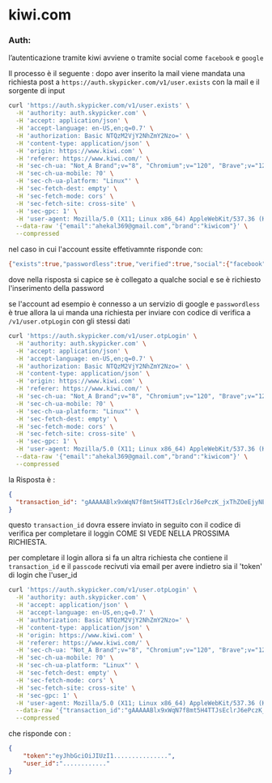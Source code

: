 # kiwi.com

### Auth:

l’autenticazione tramite kiwi avviene o tramite social come `facebook` e `google`

Il processo è il seguente :
dopo aver inserito la mail viene mandata una richiesta post a `https://auth.skypicker.com/v1/user.exists` con la mail e il sorgente di input

```bash
curl 'https://auth.skypicker.com/v1/user.exists' \
  -H 'authority: auth.skypicker.com' \
  -H 'accept: application/json' \
  -H 'accept-language: en-US,en;q=0.7' \
  -H 'authorization: Basic NTQzM2VjY2NhZmY2Nzo=' \
  -H 'content-type: application/json' \
  -H 'origin: https://www.kiwi.com' \
  -H 'referer: https://www.kiwi.com/' \
  -H 'sec-ch-ua: "Not_A Brand";v="8", "Chromium";v="120", "Brave";v="120"' \
  -H 'sec-ch-ua-mobile: ?0' \
  -H 'sec-ch-ua-platform: "Linux"' \
  -H 'sec-fetch-dest: empty' \
  -H 'sec-fetch-mode: cors' \
  -H 'sec-fetch-site: cross-site' \
  -H 'sec-gpc: 1' \
  -H 'user-agent: Mozilla/5.0 (X11; Linux x86_64) AppleWebKit/537.36 (KHTML, like Gecko) Chrome/120.0.0.0 Safari/537.36' \
  --data-raw '{"email":"ahekal369@gmail.com","brand":"kiwicom"}' \
  --compressed
```

nel caso in cui l'account essite effetivamnte risponde con:

```bash
{"exists":true,"passwordless":true,"verified":true,"social":{"facebook":false,"google":true}}
```
dove nella risposta si capice se è collegato a qualche social e se è richiesto l'inserimento della password 

se l'account ad esempio è connesso a un servizio di google e `passwordless` è true allora la ui manda una richiesta per inviare con codice di verifica a `/v1/user.otpLogin` con gli stessi dati 

```bash
curl 'https://auth.skypicker.com/v1/user.otpLogin' \
  -H 'authority: auth.skypicker.com' \
  -H 'accept: application/json' \
  -H 'accept-language: en-US,en;q=0.7' \
  -H 'authorization: Basic NTQzM2VjY2NhZmY2Nzo=' \
  -H 'content-type: application/json' \
  -H 'origin: https://www.kiwi.com' \
  -H 'referer: https://www.kiwi.com/' \
  -H 'sec-ch-ua: "Not_A Brand";v="8", "Chromium";v="120", "Brave";v="120"' \
  -H 'sec-ch-ua-mobile: ?0' \
  -H 'sec-ch-ua-platform: "Linux"' \
  -H 'sec-fetch-dest: empty' \
  -H 'sec-fetch-mode: cors' \
  -H 'sec-fetch-site: cross-site' \
  -H 'sec-gpc: 1' \
  -H 'user-agent: Mozilla/5.0 (X11; Linux x86_64) AppleWebKit/537.36 (KHTML, like Gecko) Chrome/120.0.0.0 Safari/537.36' \
  --data-raw '{"email":"ahekal369@gmail.com","brand":"kiwicom"}' \
  --compressed
```

la Risposta è : 
```json
{
  "transaction_id": "gAAAAABlx9xWqN7f8mt5H4TTJsEclrJ6ePczK_jxThZOeEjyNEeubPV_x0irlQ55gBI2uaosfuWyXLla_OeUStRZtv5UM7NJQLNEF9UjLS3_K-YPhaPo6Fk="
}

```
questo `transaction_id` dovra essere inviato in seguito con il codice di verifica per completare il loggin COME SI VEDE NELLA PROSSIMA RICHIESTA.

per completare il login allora si fa un altra richiesta che contiene il `transaction_id` e il `passcode` recivuti via email per avere indietro sia il 'token' di login che l'user_id


```bash
curl 'https://auth.skypicker.com/v1/user.otpLogin' \
  -H 'authority: auth.skypicker.com' \
  -H 'accept: application/json' \
  -H 'accept-language: en-US,en;q=0.7' \
  -H 'authorization: Basic NTQzM2VjY2NhZmY2Nzo=' \
  -H 'content-type: application/json' \
  -H 'origin: https://www.kiwi.com' \
  -H 'referer: https://www.kiwi.com/' \
  -H 'sec-ch-ua: "Not_A Brand";v="8", "Chromium";v="120", "Brave";v="120"' \
  -H 'sec-ch-ua-mobile: ?0' \
  -H 'sec-ch-ua-platform: "Linux"' \
  -H 'sec-fetch-dest: empty' \
  -H 'sec-fetch-mode: cors' \
  -H 'sec-fetch-site: cross-site' \
  -H 'sec-gpc: 1' \
  -H 'user-agent: Mozilla/5.0 (X11; Linux x86_64) AppleWebKit/537.36 (KHTML, like Gecko) Chrome/120.0.0.0 Safari/537.36' \
  --data-raw '{"transaction_id":"gAAAAABlx9xWqN7f8mt5H4TTJsEclrJ6ePczK_jxThZOeEjyNEeubPV_x0irlQ55gBI2uaosfuWyXLla_OeUStRZtv5UM7NJQLNEF9UjLS3_K-YPhaPo6Fk=","passcode":"10990095"}' \
  --compressed
```

che risponde con : 

```json
{
    "token":"eyJhbGciOiJIUzI1...............",
    "user_id":"............"
}
```



